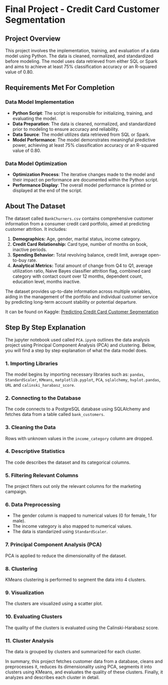 # Final Project - Credit Card Customer Segmentation

## Project Overview

This project involves the implementation, training, and evaluation of a data model using Python. The data is cleaned, normalized, and standardized before modeling. The model uses data retrieved from either SQL or Spark and aims to achieve at least 75% classification accuracy or an R-squared value of 0.80.

## Requirements Met For Completion

### Data Model Implementation

- **Python Script**: The script is responsible for initializing, training, and evaluating the model.
- **Data Preparation**: The data is cleaned, normalized, and standardized prior to modeling to ensure accuracy and reliability.
- **Data Source**: The model utilizes data retrieved from SQL or Spark.
- **Model Performance**: The model demonstrates meaningful predictive power, achieving at least 75% classification accuracy or an R-squared value of 0.80.

### Data Model Optimization

- **Optimization Process**: The iterative changes made to the model and their impact on performance are documented within the Python script.
- **Performance Display**: The overall model performance is printed or displayed at the end of the script.

## About The Dataset

The dataset called `BankChurners.csv` contains comprehensive customer information from a consumer credit card portfolio, aimed at predicting customer attrition. It includes:

1. **Demographics:** Age, gender, marital status, income category.
2. **Credit Card Relationship:** Card type, number of months on book, inactive periods.
3. **Spending Behavior:** Total revolving balance, credit limit, average open-to-buy rate.
4. **Analytical Metrics:** Total amount of change from Q4 to Q1, average utilization ratio, Naive Bayes classifier attrition flag, combined card category with contact count over 12 months, dependent count, education level, months inactive.

The dataset provides up-to-date information across multiple variables, aiding in the management of the portfolio and individual customer service by predicting long-term account stability or potential departure.

It can be found on Kaggle: [Predicting Credit Card Customer Segmentation](https://www.kaggle.com/datasets/thedevastator/predicting-credit-card-customer-attrition-with-m)

## Step By Step Explanation

The jupyter notebook used called `PCA.ipynb` outlines the data analysis project using Principal Component Analysis (PCA) and clustering. Below, you will find a step by step explanation of what the data model does.

### 1. Importing Libraries

The model begins by importing necessary libraries such as: `pandas`, `StandardScaler`, `KMeans`, `matplotlib.pyplot`, `PCA`, `sqlalchemy`, `hvplot.pandas`, `URL` and `calinski_harabasz_score`.

### 2. Connecting to the Database

The code connects to a PostgreSQL database using SQLAlchemy and fetches data from a table called `bank_customers`.

### 3. Cleaning the Data

Rows with unknown values in the `income_category` column are dropped.

### 4. Descriptive Statistics

The code describes the dataset and its categorical columns.

### 5. Filtering Relevant Columns

The project filters out only the relevant columns for the marketing campaign.

### 6. Data Preprocessing

- The gender column is mapped to numerical values (0 for female, 1 for male).
- The income vategory is also mapped to numerical values.
- The data is standarized using `StandardScaler`.

### 7. Principal Component Analysis (PCA)

PCA is applied to reduce the dimensionality of the dataset.

### 8. Clustering

KMeans clustering is performed to segment the data into 4 clusters.

### 9. Visualization

The clusters are visualized using a scatter plot.

### 10. Evaluating Clusters

The quality of the clusters is evaluated using the Calinski-Harabasz score.

### 11. Cluster Analysis

The data is grouped by clusters and summarized for each cluster.

In summary, this project fetches customer data from a database, cleans and preprocesses it, reduces its dimensionality using PCA, segments it into clusters using KMeans, and evaluates the quality of these clusters. Finally, it analyzes and describes each cluster in detail.